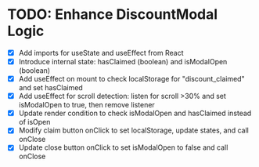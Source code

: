 # TODO: Enhance DiscountModal Logic

- [x] Add imports for useState and useEffect from React
- [x] Introduce internal state: hasClaimed (boolean) and isModalOpen (boolean)
- [x] Add useEffect on mount to check localStorage for "discount_claimed" and set hasClaimed
- [x] Add useEffect for scroll detection: listen for scroll >30% and set isModalOpen to true, then remove listener
- [x] Update render condition to check isModalOpen and hasClaimed instead of isOpen
- [x] Modify claim button onClick to set localStorage, update states, and call onClose
- [x] Update close button onClick to set isModalOpen to false and call onClose
